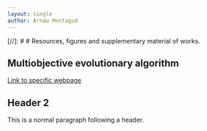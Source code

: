 ```yaml
---
layout: single
author: Arnau Montagud
---
```


[//]: # # [](#header-1)Resources, figures and supplementary material of works.

## [](#header-2)Multiobjective evolutionary algorithm

[Link to specific webpage](https://arnaumontagud.github.io/metamode)

## [](#header-2)Header 2

This is a normal paragraph following a header. 
